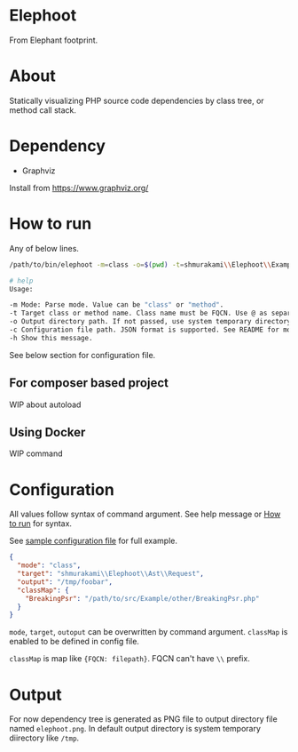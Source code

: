 # Elephoot

From Elephant footprint.

# About

Statically visualizing PHP source code dependencies by class tree, or method call stack.

# Dependency

- Graphviz

Install from https://www.graphviz.org/

# How to run

Any of below lines.

```sh
/path/to/bin/elephoot -m=class -o=$(pwd) -t=shmurakami\\Elephoot\\Example\\ExtendApplication

# help
Usage:

-m Mode: Parse mode. Value can be "class" or "method".
-t Target class or method name. Class name must be FQCN. Use @ as separator to specify method name like "shmurakami\Elephoot\Runner\Runner::showHelp".
-o Output directory path. If not passed, use system temporary directory.
-c Configuration file path. JSON format is supported. See README for more detail.
-h Show this message.
```

See below section for configuration file.


## For composer based project

WIP about autoload


## Using Docker

WIP command


# Configuration

All values follow syntax of command argument. See help message or [How to run](#how-to-run) for syntax.

See [sample configuration file](shmurakami/elephoot/.config_class.json) for full example.

```json
{
  "mode": "class",
  "target": "shmurakami\\Elephoot\\Ast\\Request",
  "output": "/tmp/foobar",
  "classMap": {
    "BreakingPsr": "/path/to/src/Example/other/BreakingPsr.php"
  }
}
```

`mode`, `target`, `outoput` can be overwritten by command argument. `classMap` is enabled to be defined in config file.

`classMap` is map like `{FQCN: filepath}`. FQCN can't have `\\` prefix.

# Output

For now dependency tree is generated as PNG file to output directory file named `elephoot.png`. In default output directory is system temporary diirectory like `/tmp`.
